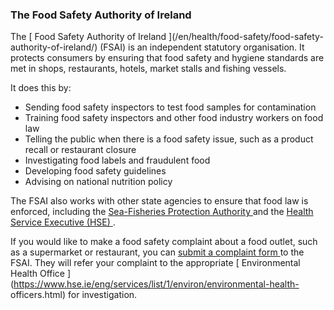 ###  The Food Safety Authority of Ireland

The [ Food Safety Authority of Ireland ](/en/health/food-safety/food-safety-
authority-of-ireland/) (FSAI) is an independent statutory organisation. It
protects consumers by ensuring that food safety and hygiene standards are met
in shops, restaurants, hotels, market stalls and fishing vessels.

It does this by:

  * Sending food safety inspectors to test food samples for contamination 
  * Training food safety inspectors and other food industry workers on food law 
  * Telling the public when there is a food safety issue, such as a product recall or restaurant closure 
  * Investigating food labels and fraudulent food 
  * Developing food safety guidelines 
  * Advising on national nutrition policy 

The FSAI also works with other state agencies to ensure that food law is
enforced, including the [ Sea-Fisheries Protection Authority
](http://www.sfpa.ie/) and the [ Health Service Executive (HSE)
](/en/health/health-system/health-service-executive/) .

If you would like to make a food safety complaint about a food outlet, such as
a supermarket or restaurant, you can [ submit a complaint form
](https://www.fsai.ie/makeitbetter/) to the FSAI. They will refer your
complaint to the appropriate [ Environmental Health Office
](https://www.hse.ie/eng/services/list/1/environ/environmental-health-
officers.html) for investigation.
